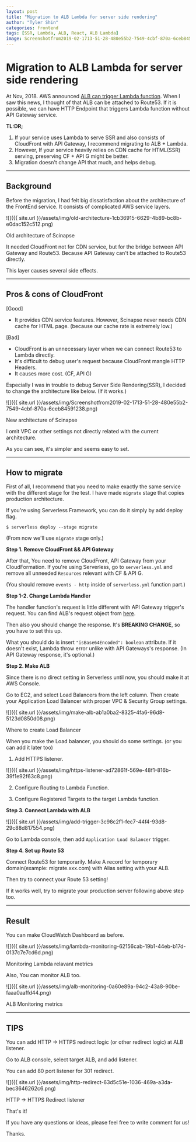 ```yaml
---
layout: post
title: "Migration to ALB Lambda for server side rendering"
author: "Tyler Shin"
categories: frontend
tags: [SSR, Lambda, ALB, React, ALB Lambda]
image: Screenshotfrom2019-02-1713-51-28-480e55b2-7549-4cbf-870a-6ceb84591238.png
---
```


# Migration to ALB Lambda for server side rendering

At Nov, 2018. AWS announced [ALB can trigger Lambda function](https://aws.amazon.com/blogs/networking-and-content-delivery/lambda-functions-as-targets-for-application-load-balancers/). When I saw this news, I thought of that ALB can be attached to Route53. If it is possible, we can have HTTP Endpoint that triggers Lambda function without API Gateway service.

**TL:DR;**

1. If your service uses Lambda to serve SSR and also consists of CloudFront with API Gateway, I recommend migrating to ALB + Lambda.
2. However, If your service heavily relies on CDN cache for HTML(SSR) serving, preserving CF + API G might be better.
3. Migration doesn't change API that much, and helps debug.

---

## Background

Before the migration, I had felt big dissatisfaction about the architecture of the FrontEnd service. It consists of complicated AWS service layers.

![]({{ site.url }}/assets/img/old-architecture-1cb36915-6629-4b89-bc8b-e0dac152c512.png)

Old architecture of Scinapse

It needed CloudFront not for CDN service, but for the bridge between API Gateway and Route53. Because API Gateway can't be attached to Route53 directly.

This layer causes several side effects.

---

## Pros & cons of CloudFront

[Good]

- It provides CDN service features. However, Scinapse never needs CDN cache for HTML page. (because our cache rate is extremely low.)

[Bad]

- CloudFront is an unnecessary layer when we can connect Route53 to Lambda directly.
- It's difficult to debug user's request because CloudFront mangle HTTP Headers.
- It causes more cost. (CF, API G)

Especially I was in trouble to debug Server Side Rendering(SSR), I decided to change the architecture like below. (If it works.)

 

![]({{ site.url }}/assets/img/Screenshotfrom2019-02-1713-51-28-480e55b2-7549-4cbf-870a-6ceb84591238.png)

New architecture of Scinapse

I omit VPC or other settings not directly related with the current architecture.

As you can see, it's simpler and seems easy to set. 

---

## How to migrate

First of all, I recommend that you need to make exactly the same service with the different stage for the test. I have made `migrate` stage that copies production architecture.

If you're using Serverless Framework, you can do it simply by add deploy flag.

    $ serverless deploy --stage migrate  

(From now we'll use `migrate` stage only.)

**Step 1. Remove CloudFront && API Gateway**

After that, You need to remove CloudFront, API Gateway from your CloudFormation. If you're using Serverless, go to `serverless.yml` and remove all unneeded `Resources` relevant with CF & API G.

(You should remove `events - http` inside of `serverless.yml` function part.)  

**Step 1-2. Change Lambda Handler**

The handler function's request is little different with API Gateway trigger's request. You can find ALB's request object from [here](https://docs.aws.amazon.com/lambda/latest/dg/services-alb.html). 

Then also you should change the response. It's **BREAKING CHANGE**, so you have to set this up.

What you should do is insert `"isBase64Encoded": boolean` attribute. If it doesn't exist, Lambda throw error unlike with API Gateways's response. (In API Gateway response, it's optional.)

**Step 2. Make ALB**

Since there is no direct setting in Serverless until now, you should make it at AWS Console.

Go to EC2, and select Load Balancers  from the left column. Then create your Application Load Balancer with proper VPC & Security Group settings.

![]({{ site.url }}/assets/img/make-alb-ab1a0ba2-8325-4fa6-96d8-5123d0850d08.png)

Where to create Load Balancer

When you make the Load balancer, you should do some settings. (or you can add it later too)

1. Add HTTPS listener.

![]({{ site.url }}/assets/img/https-listener-ad72861f-569e-48f1-816b-39f1e92f63c8.png)

2. Configure Routing to Lambda Function.

3. Configure Registered Targets to the target Lambda function.

**Step 3. Connect Lambda with ALB**

![]({{ site.url }}/assets/img/add-trigger-3c98c2f1-fec7-44f4-93d8-29c88d817554.png)

Go to Lambda console, then add `Application Load Balancer` trigger.

**Step 4. Set up Route 53**

Connect Route53 for temporarily. Make A record for temporary domain(example: migrate.xxx.com) with Alias setting with your ALB.

Then try to connect your Route 53 setting!

If it works well, try to migrate your production server following above step too.

---

## Result

You can make CloudWatch Dashboard as before.

![]({{ site.url }}/assets/img/lambda-monitoring-62156cab-19b1-44eb-b17d-0137c7e7cd6d.png)

Monitoring Lambda relavant metrics

Also, You can monitor ALB too.

![]({{ site.url }}/assets/img/alb-monitoring-0a60e89a-94c2-43a8-90be-faaa0aaffd44.png)

ALB Monitoring metrics

---

## TIPS

You can add HTTP → HTTPS redirect logic (or other redirect logic) at ALB listener.

Go to ALB console, select target ALB, and add listener.

You can add 80 port listener for 301 redirect.

![]({{ site.url }}/assets/img/http-redirect-63d5c51e-1036-469a-a3da-bec3646262c6.png)

HTTP → HTTPS Redirect listener

That's it!

If you have any questions or ideas, please feel free to write comment for us!

Thanks.

